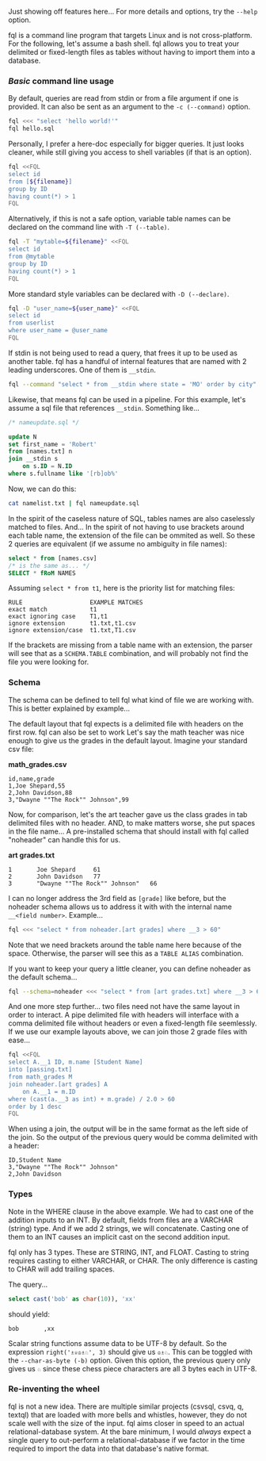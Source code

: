 Just showing off features here... For more details and options, try the `--help` option.

fql is a command line program that targets Linux and is not cross-platform. For the following, let's assume a bash shell.
fql allows you to treat your delimited or fixed-length files as tables without having to import them into a database.

### *Basic* command line usage

By default, queries are read from stdin or from a file argument if one is provided. It can also be sent as an argument
to the `-c (--command)` option.
```sh
fql <<< "select 'hello world!'"
fql hello.sql
```

Personally, I prefer a here-doc especially for bigger queries.  It just looks cleaner, while still giving you access
to shell variables (if that is an option).
```sh
fql <<FQL
select id
from [${filename}]
group by ID
having count(*) > 1
FQL
```

Alternatively, if this is not a safe option, variable table names can be declared on the command line with `-T (--table)`.
```sh
fql -T "mytable=${filename}" <<FQL
select id
from @mytable
group by ID
having count(*) > 1
FQL
```

More standard style variables can be declared with `-D (--declare)`.
```sh
fql -D "user_name=${user_name}" <<FQL
select id
from userlist
where user_name = @user_name
FQL
```


If stdin is not being used to read a query, that frees it up to be used as another table.  fql has a handful of internal
features that are named with 2 leading underscores.  One of them is `__stdin`.

```sh
fql --command "select * from __stdin where state = 'MO' order by city" < addresslist.txt
```

Likewise, that means fql can be used in a pipeline.  For this example, let's assume a sql file that references `__stdin`.
Something like...

```sql
/* nameupdate.sql */

update N
set first_name = 'Robert'
from [names.txt] n
join __stdin s
    on s.ID = N.ID
where s.fullname like '[rb]ob%'
```
Now, we can do this:
```sh
cat namelist.txt | fql nameupdate.sql
```

In the spirit of the caseless nature of SQL, tables names are also caselessly matched to files. And... In the spirit of not 
having to use brackets around each table name, the extension of the file can be ommited as well. So these 2 queries are 
equivalent (if we assume no ambiguity in file names):


```sql
select * from [names.csv]
/* is the same as... */
SELECT * fRoM NAMES
```

Assuming `select * from t1`, here is the priority list for matching files:
```
RULE                   EXAMPLE MATCHES
exact match            t1
exact ignoring case    T1,t1
ignore extension       t1.txt,t1.csv
ignore extension/case  t1.txt,T1.csv
```

If the brackets are missing from a table name with an extension, the parser will
see that as a `SCHEMA.TABLE` combination, and will probably not find the file you
were looking for.

### Schema

The schema can be defined to tell fql what kind of file we are working with.  This is better explained by example...

The default layout that fql expects is a delimited file with headers on the first row.  fql can also be set to work
Let's say the math teacher was nice enough to give us the grades in the default layout. Imagine your standard csv file:

**math_grades.csv**
```none
id,name,grade
1,Joe Shepard,55
2,John Davidson,88
3,"Dwayne ""The Rock"" Johnson",99
```

Now, for comparison, let's the art teacher gave us the class grades in tab delimited files with no header. AND, to 
make matters worse, she put spaces in the file name...
A pre-installed schema that should install with fql called "noheader" can handle this for us.

**art grades.txt**
```none
1       Joe Shepard     61
2       John Davidson   77
3       "Dwayne ""The Rock"" Johnson"   66
```
I can no longer address the 3rd field as `[grade]` like before, but the noheader schema allows
us to address it with with the internal name `__<field number>`.  Example...

```sh
fql <<< "select * from noheader.[art grades] where __3 > 60"
```
Note that we need brackets around the table name here because of the space.  Otherwise, the parser
will see this as a `TABLE ALIAS` combination.

If you want to keep your query a little cleaner, you can define noheader as the default schema...
```sh
fql --schema=noheader <<< "select * from [art grades.txt] where __3 > 60"
```

And one more step further... two files need not have the same layout in order to interact.  A pipe delimited
file with headers will interface with a comma delimited file without headers or even a fixed-length file seemlessly.
If we use our example layouts above, we can join those 2 grade files with ease...
```sh
fql <<FQL
select A.__1 ID, m.name [Student Name]
into [passing.txt]
from math_grades M
join noheader.[art grades] A
    on A.__1 = m.ID
where (cast(a.__3 as int) + m.grade) / 2.0 > 60
order by 1 desc
FQL
```

When using a join, the output will be in the same format as the left side of the join. So the
output of the previous query would be comma delimited with a header:
```none
ID,Student Name
3,"Dwayne ""The Rock"" Johnson"
2,John Davidson
```

### Types

Note in the WHERE clause in the above example. We had to cast one of the addition inputs to an INT.  By default, fields from files are a VARCHAR (string) type.
And if we add 2 strings, we will concatenate.  Casting one of them to an INT causes an implicit cast on the second addition input.

fql only has 3 types. These are STRING, INT, and FLOAT.  Casting to string requires casting to either VARCHAR, or CHAR.  The only difference is casting to CHAR
will add trailing spaces.

The query...
```sql
select cast('bob' as char(10)), 'xx'
```
should yield:
```none
bob       ,xx
```

Scalar string functions assume data to be UTF-8 by default. So the expression `right('♗♕♔♗♘', 3)` should give
us `♔♗♘`.  This can be toggled with the `--char-as-byte (-b)` option.  Given this option, the previous query
only gives us `♘` since these chess piece characters are all 3 bytes each in UTF-8.

### Re-inventing the wheel

fql is not a new idea.  There are multiple similar projects (csvsql, csvq, q, textql) that are loaded with 
more bells and whistles, however, they do not scale well with the size of the input. fql aims closer in speed 
to an actual relational-database system.  At the bare minimum, I would *always* expect a single query to out-perform 
a relational-database if we factor in the time required to import the data into that database's native format.  
